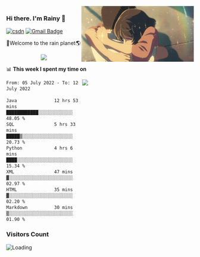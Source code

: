 <img  align='right' height="150" src="https://github.com/LikeRainDay/LikeRainDay/blob/master/pic/img_rain_1.gif?raw=true">



### Hi there. I'm Rainy :lemon:

[![csdn](https://img.shields.io/badge/-csdn-c14438?style=flat-square&logo=c&logoColor=white)](https://blog.csdn.net/qq_15807167)
[![Gmail Badge](https://img.shields.io/badge/-gmail-c14438?style=flat-square&logo=Gmail&logoColor=white&link=mailto:houshuai0816@gmail.com)](mailto:houshuai0816@gmail.com)

🚀Welcome to the rain planet🌎

<center>
<img align='center'  src="https://source.unsplash.com/random/1200x600">
</center>

📊 **This week I spent my time on**

<img align='right'   width="300" src="https://github-readme-stats.vercel.app/api?username=LikeRainDay&show_icons=true&title_color=fff&icon_color=79ff97&text_color=9f9f9f&bg_color=151515">

<!--START_SECTION:waka-->

```text
From: 05 July 2022 - To: 12 July 2022

Java              12 hrs 53 mins  ████████████░░░░░░░░░░░░░   48.05 %
SQL               5 hrs 33 mins   █████▒░░░░░░░░░░░░░░░░░░░   20.73 %
Python            4 hrs 6 mins    ████░░░░░░░░░░░░░░░░░░░░░   15.34 %
XML               47 mins         ▓░░░░░░░░░░░░░░░░░░░░░░░░   02.97 %
HTML              35 mins         ▓░░░░░░░░░░░░░░░░░░░░░░░░   02.20 %
Markdown          30 mins         ▒░░░░░░░░░░░░░░░░░░░░░░░░   01.90 %
```

<!--END_SECTION:waka-->

### Visitors Count
<img align="left" src = "https://profile-counter.glitch.me/LikeRainDay/count.svg" alt ="Loading">
